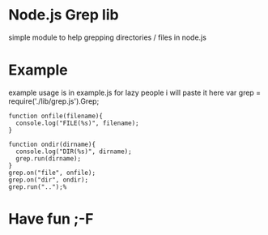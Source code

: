 # Node.js Grep lib
  simple module to help grepping directories / files in node.js
# Example
  example usage is in example.js
  for lazy people i will paste it here
    var grep = require('./lib/grep.js').Grep;

    function onfile(filename){
      console.log("FILE(%s)", filename);
    }

    function ondir(dirname){
      console.log("DIR(%s)", dirname);
      grep.run(dirname);
    }
    grep.on("file", onfile);
    grep.on("dir", ondir);
    grep.run("..");%

# Have fun ;-F